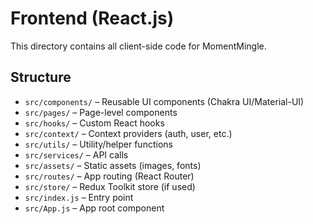 # Frontend (React.js)

This directory contains all client-side code for MomentMingle.

## Structure
- `src/components/` – Reusable UI components (Chakra UI/Material-UI)
- `src/pages/` – Page-level components
- `src/hooks/` – Custom React hooks
- `src/context/` – Context providers (auth, user, etc.)
- `src/utils/` – Utility/helper functions
- `src/services/` – API calls
- `src/assets/` – Static assets (images, fonts)
- `src/routes/` – App routing (React Router)
- `src/store/` – Redux Toolkit store (if used)
- `src/index.js` – Entry point
- `src/App.js` – App root component
